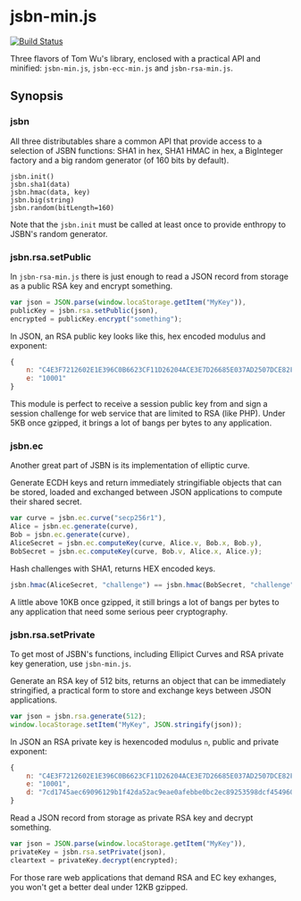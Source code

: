 jsbn-min.js
===
[![Build Status](https://travis-ci.org/laurentszyster/jsbn-min.js.svg)](https://travis-ci.org/laurentszyster/jsbn-min.js)

Three flavors of Tom Wu's library, enclosed with a practical API and minified: `jsbn-min.js`, `jsbn-ecc-min.js` and `jsbn-rsa-min.js`.

Synopsis
---

### jsbn

All three distributables share a common API that provide access to a selection of JSBN functions: SHA1 in hex, SHA1 HMAC in hex, a BigInteger factory and a big random generator (of 160 bits by default).

~~~
jsbn.init()
jsbn.sha1(data)
jsbn.hmac(data, key)
jsbn.big(string)
jsbn.random(bitLength=160)
~~~

Note that the `jsbn.init` must be called at least once to provide enthropy to JSBN's random generator.

### jsbn.rsa.setPublic

In `jsbn-rsa-min.js` there is just enough to read a JSON record from storage as a public RSA key and encrypt something.

~~~javascript
var json = JSON.parse(window.locaStorage.getItem("MyKey")),
publicKey = jsbn.rsa.setPublic(json),
encrypted = publicKey.encrypt("something");
~~~

In JSON, an RSA public key looks like this, hex encoded modulus and exponent:

~~~javascript
{
    n: "C4E3F7212602E1E396C0B6623CF11D26204ACE3E7D26685E037AD2507DCE82FC28F2D5F8A67FC3AFAB89A6D818D1F4C28CFA548418BD9F8E7426789A67E73E41",
    e: "10001"
}
~~~

This module is perfect to receive a session public key from and sign a session challenge for web service that are limited to RSA (like PHP). Under 5KB once gzipped, it brings a lot of bangs per bytes to any application.

### jsbn.ec

Another great part of JSBN is its implementation of elliptic curve.

Generate ECDH keys and return immediately stringifiable objects that can be stored, loaded and exchanged between JSON applications to compute their shared secret.

~~~javascript
var curve = jsbn.ec.curve("secp256r1"),
Alice = jsbn.ec.generate(curve),
Bob = jsbn.ec.generate(curve),
AliceSecret = jsbn.ec.computeKey(curve, Alice.v, Bob.x, Bob.y),
BobSecret = jsbn.ec.computeKey(curve, Bob.v, Alice.x, Alice.y);
~~~

Hash challenges with SHA1, returns HEX encoded keys.

~~~javascript
jsbn.hmac(AliceSecret, "challenge") == jsbn.hmac(BobSecret, "challenge");
~~~

A little above 10KB once gzipped, it still brings a lot of bangs per bytes to any application that need some serious peer cryptography.

### jsbn.rsa.setPrivate

To get most of JSBN's functions, including Ellipict Curves and RSA private key generation, use `jsbn-min.js`.

Generate an RSA key of 512 bits, returns an object that can be immediately stringified, a practical form to store and exchange keys between JSON applications.

~~~javascript
var json = jsbn.rsa.generate(512);
window.locaStorage.setItem("MyKey", JSON.stringify(json));
~~~

In JSON an RSA private key is hexencoded modulus `n`, public and private exponent:

~~~javascript
{
    n: "C4E3F7212602E1E396C0B6623CF11D26204ACE3E7D26685E037AD2507DCE82FC28F2D5F8A67FC3AFAB89A6D818D1F4C28CFA548418BD9F8E7426789A67E73E41",
    e: "10001",
    d: "7cd1745aec69096129b1f42da52ac9eae0afebbe0bc2ec89253598dcf454960e3e5e4ec9f8c87202b986601dd167253ee3fb3fa047e14f1dfd5ccd37e931b29d"
}
~~~

Read a JSON record from storage as private RSA key and decrypt something.

~~~javascript
var json = JSON.parse(window.locaStorage.getItem("MyKey")),
privateKey = jsbn.rsa.setPrivate(json),
cleartext = privateKey.decrypt(encrypted);
~~~

For those rare web applications that demand RSA and EC key exhanges, you won't get a better deal under 12KB gzipped.